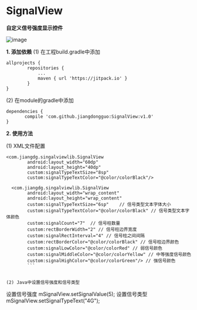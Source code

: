 # SignalView
**自定义信号强度显示控件**

![image](http://www.baidu.com/img/bdlogo.gif)

**1. 添加依赖**
(1) 在工程build.gradle中添加
```
allprojects {
		repositories {
			...
			maven { url 'https://jitpack.io' }
		}
}
```
  
(2) 在module的gradle中添加
```
dependencies {
	   compile 'com.github.jiangdongguo:SignalView:v1.0'
}
```

**2. 使用方法**

(1) XML文件配置
```
<com.jiangdg.singalviewlib.SignalView
        android:layout_width="60dp"
        android:layout_height="40dp"
        custom:signalTypeTextSize="8sp"
        custom:signalTypeTextColor="@color/colorBlack"/>

  <com.jiangdg.singalviewlib.SignalView
        android:layout_width="wrap_content"
        android:layout_height="wrap_content"
        custom:signalTypeTextSize="6sp"    // 信号类型文本字体大小
        custom:signalTypeTextColor="@color/colorBlack" // 信号类型文本字体颜色
        custom:signalCount="7"  // 信号柱数量
        custom:rectBorderWidth="2" // 信号柱边界宽度
        custom:signalRectInterval="4" // 信号柱之间间隔
        custom:rectBorderColor="@color/colorBlack" // 信号柱边界颜色
        custom:signalLowColor="@color/colorRed" // 弱信号颜色
        custom:signalMiddleColor="@color/colorYellow" // 中等强度信号颜色
        custom:signalHighColor="@color/colorGreen"/> // 强信号颜色
        ```  
	
	
(2) Java中设置信号强度和信号类型  

```
设置信号强度
mSignalView.setSignalValue(5);
设置信号类型
mSignalView.setSignalTypeText("4G");
```

 
